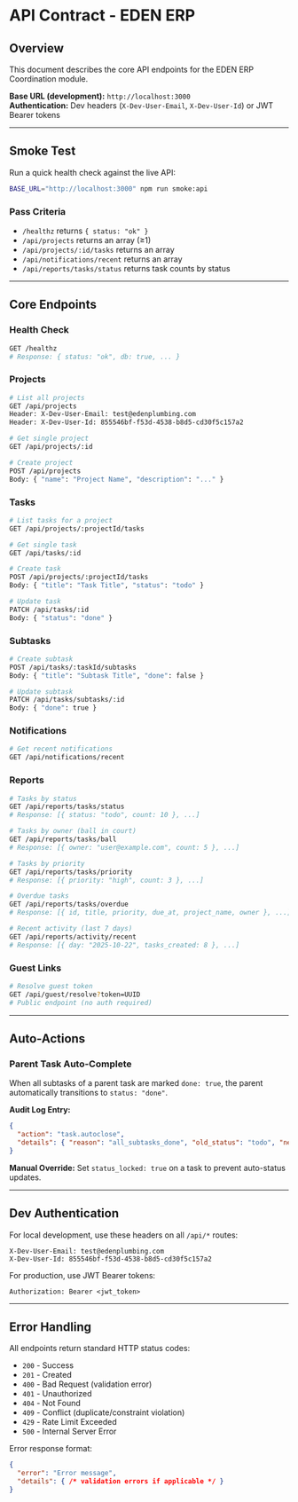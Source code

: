 # API Contract - EDEN ERP

## Overview
This document describes the core API endpoints for the EDEN ERP Coordination module.

**Base URL (development):** `http://localhost:3000`  
**Authentication:** Dev headers (`X-Dev-User-Email`, `X-Dev-User-Id`) or JWT Bearer tokens

---

## Smoke Test

Run a quick health check against the live API:

```bash
BASE_URL="http://localhost:3000" npm run smoke:api
```

### Pass Criteria
- `/healthz` returns `{ status: "ok" }`
- `/api/projects` returns an array (≥1)
- `/api/projects/:id/tasks` returns an array
- `/api/notifications/recent` returns an array
- `/api/reports/tasks/status` returns task counts by status

---

## Core Endpoints

### Health Check
```bash
GET /healthz
# Response: { status: "ok", db: true, ... }
```

### Projects
```bash
# List all projects
GET /api/projects
Header: X-Dev-User-Email: test@edenplumbing.com
Header: X-Dev-User-Id: 855546bf-f53d-4538-b8d5-cd30f5c157a2

# Get single project
GET /api/projects/:id

# Create project
POST /api/projects
Body: { "name": "Project Name", "description": "..." }
```

### Tasks
```bash
# List tasks for a project
GET /api/projects/:projectId/tasks

# Get single task
GET /api/tasks/:id

# Create task
POST /api/projects/:projectId/tasks
Body: { "title": "Task Title", "status": "todo" }

# Update task
PATCH /api/tasks/:id
Body: { "status": "done" }
```

### Subtasks
```bash
# Create subtask
POST /api/tasks/:taskId/subtasks
Body: { "title": "Subtask Title", "done": false }

# Update subtask
PATCH /api/tasks/subtasks/:id
Body: { "done": true }
```

### Notifications
```bash
# Get recent notifications
GET /api/notifications/recent
```

### Reports
```bash
# Tasks by status
GET /api/reports/tasks/status
# Response: [{ status: "todo", count: 10 }, ...]

# Tasks by owner (ball in court)
GET /api/reports/tasks/ball
# Response: [{ owner: "user@example.com", count: 5 }, ...]

# Tasks by priority
GET /api/reports/tasks/priority
# Response: [{ priority: "high", count: 3 }, ...]

# Overdue tasks
GET /api/reports/tasks/overdue
# Response: [{ id, title, priority, due_at, project_name, owner }, ...]

# Recent activity (last 7 days)
GET /api/reports/activity/recent
# Response: [{ day: "2025-10-22", tasks_created: 8 }, ...]
```

### Guest Links
```bash
# Resolve guest token
GET /api/guest/resolve?token=UUID
# Public endpoint (no auth required)
```

---

## Auto-Actions

### Parent Task Auto-Complete
When all subtasks of a parent task are marked `done: true`, the parent automatically transitions to `status: "done"`.

**Audit Log Entry:**
```json
{
  "action": "task.autoclose",
  "details": { "reason": "all_subtasks_done", "old_status": "todo", "new_status": "done" }
}
```

**Manual Override:** Set `status_locked: true` on a task to prevent auto-status updates.

---

## Dev Authentication

For local development, use these headers on all `/api/*` routes:

```
X-Dev-User-Email: test@edenplumbing.com
X-Dev-User-Id: 855546bf-f53d-4538-b8d5-cd30f5c157a2
```

For production, use JWT Bearer tokens:
```
Authorization: Bearer <jwt_token>
```

---

## Error Handling

All endpoints return standard HTTP status codes:
- `200` - Success
- `201` - Created
- `400` - Bad Request (validation error)
- `401` - Unauthorized
- `404` - Not Found
- `409` - Conflict (duplicate/constraint violation)
- `429` - Rate Limit Exceeded
- `500` - Internal Server Error

Error response format:
```json
{
  "error": "Error message",
  "details": { /* validation errors if applicable */ }
}
```
